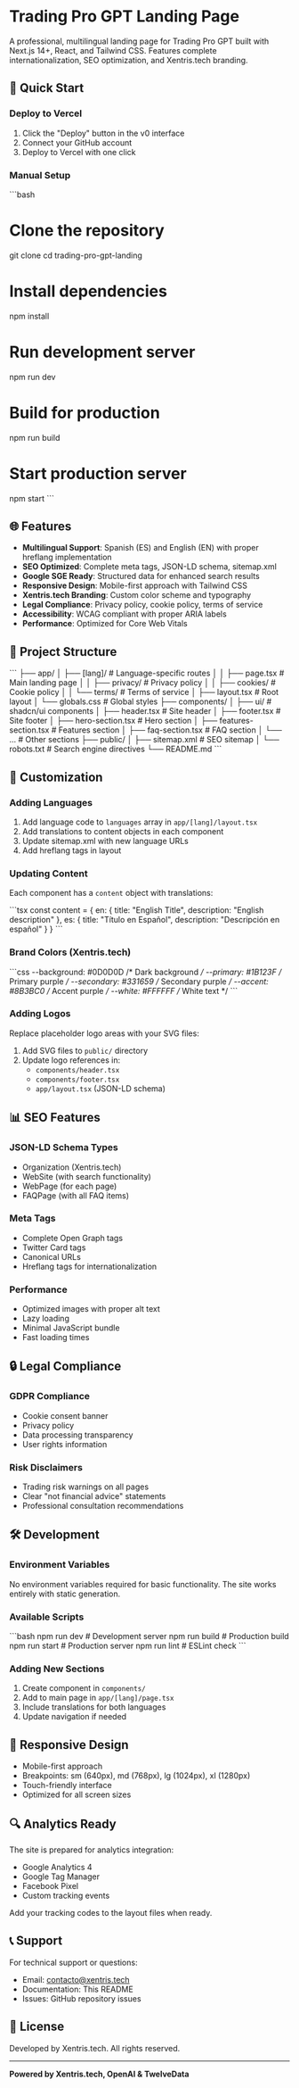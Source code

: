 # Trading Pro GPT Landing Page

A professional, multilingual landing page for Trading Pro GPT built with Next.js 14+, React, and Tailwind CSS. Features complete internationalization, SEO optimization, and Xentris.tech branding.

## 🚀 Quick Start

### Deploy to Vercel

1. Click the "Deploy" button in the v0 interface
2. Connect your GitHub account
3. Deploy to Vercel with one click

### Manual Setup

\`\`\`bash
# Clone the repository
git clone <your-repo-url>
cd trading-pro-gpt-landing

# Install dependencies
npm install

# Run development server
npm run dev

# Build for production
npm run build

# Start production server
npm start
\`\`\`

## 🌐 Features

- **Multilingual Support**: Spanish (ES) and English (EN) with proper hreflang implementation
- **SEO Optimized**: Complete meta tags, JSON-LD schema, sitemap.xml
- **Google SGE Ready**: Structured data for enhanced search results
- **Responsive Design**: Mobile-first approach with Tailwind CSS
- **Xentris.tech Branding**: Custom color scheme and typography
- **Legal Compliance**: Privacy policy, cookie policy, terms of service
- **Accessibility**: WCAG compliant with proper ARIA labels
- **Performance**: Optimized for Core Web Vitals

## 📁 Project Structure

\`\`\`
├── app/
│   ├── [lang]/                 # Language-specific routes
│   │   ├── page.tsx           # Main landing page
│   │   ├── privacy/           # Privacy policy
│   │   ├── cookies/           # Cookie policy
│   │   └── terms/             # Terms of service
│   ├── layout.tsx             # Root layout
│   └── globals.css            # Global styles
├── components/
│   ├── ui/                    # shadcn/ui components
│   ├── header.tsx             # Site header
│   ├── footer.tsx             # Site footer
│   ├── hero-section.tsx       # Hero section
│   ├── features-section.tsx   # Features section
│   ├── faq-section.tsx        # FAQ section
│   └── ...                    # Other sections
├── public/
│   ├── sitemap.xml           # SEO sitemap
│   └── robots.txt            # Search engine directives
└── README.md
\`\`\`

## 🎨 Customization

### Adding Languages

1. Add language code to `languages` array in `app/[lang]/layout.tsx`
2. Add translations to content objects in each component
3. Update sitemap.xml with new language URLs
4. Add hreflang tags in layout

### Updating Content

Each component has a `content` object with translations:

\`\`\`tsx
const content = {
  en: {
    title: "English Title",
    description: "English description"
  },
  es: {
    title: "Título en Español", 
    description: "Descripción en español"
  }
}
\`\`\`

### Brand Colors (Xentris.tech)

\`\`\`css
--background: #0D0D0D      /* Dark background */
--primary: #1B123F         /* Primary purple */
--secondary: #331659       /* Secondary purple */
--accent: #8B3BC0          /* Accent purple */
--white: #FFFFFF           /* White text */
\`\`\`

### Adding Logos

Replace placeholder logo areas with your SVG files:

1. Add SVG files to `public/` directory
2. Update logo references in:
   - `components/header.tsx`
   - `components/footer.tsx`
   - `app/layout.tsx` (JSON-LD schema)

## 📊 SEO Features

### JSON-LD Schema Types
- Organization (Xentris.tech)
- WebSite (with search functionality)
- WebPage (for each page)
- FAQPage (with all FAQ items)

### Meta Tags
- Complete Open Graph tags
- Twitter Card tags
- Canonical URLs
- Hreflang tags for internationalization

### Performance
- Optimized images with proper alt text
- Lazy loading
- Minimal JavaScript bundle
- Fast loading times

## 🔒 Legal Compliance

### GDPR Compliance
- Cookie consent banner
- Privacy policy
- Data processing transparency
- User rights information

### Risk Disclaimers
- Trading risk warnings on all pages
- Clear "not financial advice" statements
- Professional consultation recommendations

## 🛠 Development

### Environment Variables

No environment variables required for basic functionality. The site works entirely with static generation.

### Available Scripts

\`\`\`bash
npm run dev          # Development server
npm run build        # Production build
npm run start        # Production server
npm run lint         # ESLint check
\`\`\`

### Adding New Sections

1. Create component in `components/`
2. Add to main page in `app/[lang]/page.tsx`
3. Include translations for both languages
4. Update navigation if needed

## 📱 Responsive Design

- Mobile-first approach
- Breakpoints: sm (640px), md (768px), lg (1024px), xl (1280px)
- Touch-friendly interface
- Optimized for all screen sizes

## 🔍 Analytics Ready

The site is prepared for analytics integration:

- Google Analytics 4
- Google Tag Manager
- Facebook Pixel
- Custom tracking events

Add your tracking codes to the layout files when ready.

## 📞 Support

For technical support or questions:
- Email: contacto@xentris.tech
- Documentation: This README
- Issues: GitHub repository issues

## 📄 License

Developed by Xentris.tech. All rights reserved.

---

**Powered by Xentris.tech, OpenAI & TwelveData**
